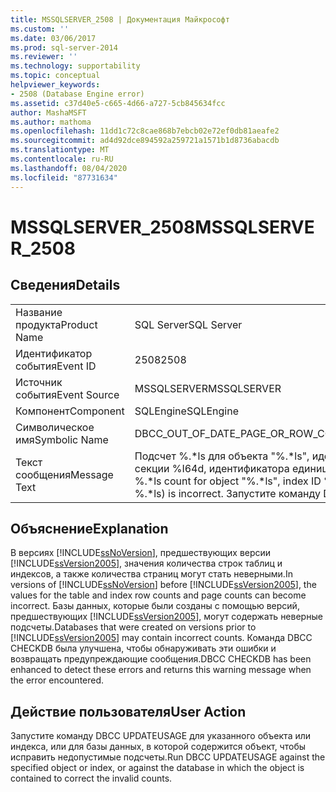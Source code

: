 ```yaml
---
title: MSSQLSERVER_2508 | Документация Майкрософт
ms.custom: ''
ms.date: 03/06/2017
ms.prod: sql-server-2014
ms.reviewer: ''
ms.technology: supportability
ms.topic: conceptual
helpviewer_keywords:
- 2508 (Database Engine error)
ms.assetid: c37d40e5-c665-4d66-a727-5cb845634fcc
author: MashaMSFT
ms.author: mathoma
ms.openlocfilehash: 11dd1c72c8cae868b7ebcb02e72ef0db81aeafe2
ms.sourcegitcommit: ad4d92dce894592a259721a1571b1d8736abacdb
ms.translationtype: MT
ms.contentlocale: ru-RU
ms.lasthandoff: 08/04/2020
ms.locfileid: "87731634"
---
```

# <a name="mssqlserver_2508"></a><span data-ttu-id="5cfbd-102">MSSQLSERVER_2508</span><span class="sxs-lookup"><span data-stu-id="5cfbd-102">MSSQLSERVER_2508</span></span>
    
## <a name="details"></a><span data-ttu-id="5cfbd-103">Сведения</span><span class="sxs-lookup"><span data-stu-id="5cfbd-103">Details</span></span>  
  
|||  
|-|-|  
|<span data-ttu-id="5cfbd-104">Название продукта</span><span class="sxs-lookup"><span data-stu-id="5cfbd-104">Product Name</span></span>|<span data-ttu-id="5cfbd-105">SQL Server</span><span class="sxs-lookup"><span data-stu-id="5cfbd-105">SQL Server</span></span>|  
|<span data-ttu-id="5cfbd-106">Идентификатор события</span><span class="sxs-lookup"><span data-stu-id="5cfbd-106">Event ID</span></span>|<span data-ttu-id="5cfbd-107">2508</span><span class="sxs-lookup"><span data-stu-id="5cfbd-107">2508</span></span>|  
|<span data-ttu-id="5cfbd-108">Источник события</span><span class="sxs-lookup"><span data-stu-id="5cfbd-108">Event Source</span></span>|<span data-ttu-id="5cfbd-109">MSSQLSERVER</span><span class="sxs-lookup"><span data-stu-id="5cfbd-109">MSSQLSERVER</span></span>|  
|<span data-ttu-id="5cfbd-110">Компонент</span><span class="sxs-lookup"><span data-stu-id="5cfbd-110">Component</span></span>|<span data-ttu-id="5cfbd-111">SQLEngine</span><span class="sxs-lookup"><span data-stu-id="5cfbd-111">SQLEngine</span></span>|  
|<span data-ttu-id="5cfbd-112">Символическое имя</span><span class="sxs-lookup"><span data-stu-id="5cfbd-112">Symbolic Name</span></span>|<span data-ttu-id="5cfbd-113">DBCC_OUT_OF_DATE_PAGE_OR_ROW_COUNT</span><span class="sxs-lookup"><span data-stu-id="5cfbd-113">DBCC_OUT_OF_DATE_PAGE_OR_ROW_COUNT</span></span>|  
|<span data-ttu-id="5cfbd-114">Текст сообщения</span><span class="sxs-lookup"><span data-stu-id="5cfbd-114">Message Text</span></span>|<span data-ttu-id="5cfbd-115">Подсчет %.\*ls для объекта "%.\*ls", идентификатора индекса %d, идентификатора секции %I64d, идентификатора единицы размещения %I64d (тип %.\*ls) неверен.</span><span class="sxs-lookup"><span data-stu-id="5cfbd-115">The %.\*ls count for object "%.\*ls", index ID %d, partition ID %I64d, alloc unit ID %I64d (type %.\*ls) is incorrect.</span></span> <span data-ttu-id="5cfbd-116">Запустите команду DBCC UPDATEUSAGE.</span><span class="sxs-lookup"><span data-stu-id="5cfbd-116">Run DBCC UPDATEUSAGE.</span></span>|  
  
## <a name="explanation"></a><span data-ttu-id="5cfbd-117">Объяснение</span><span class="sxs-lookup"><span data-stu-id="5cfbd-117">Explanation</span></span>  
 <span data-ttu-id="5cfbd-118">В версиях [!INCLUDE[ssNoVersion](../../includes/ssnoversion-md.md)], предшествующих версии [!INCLUDE[ssVersion2005](../../includes/ssversion2005-md.md)], значения количества строк таблиц и индексов, а также количества страниц могут стать неверными.</span><span class="sxs-lookup"><span data-stu-id="5cfbd-118">In versions of [!INCLUDE[ssNoVersion](../../includes/ssnoversion-md.md)] before [!INCLUDE[ssVersion2005](../../includes/ssversion2005-md.md)], the values for the table and index row counts and page counts can become incorrect.</span></span> <span data-ttu-id="5cfbd-119">Базы данных, которые были созданы с помощью версий, предшествующих [!INCLUDE[ssVersion2005](../../includes/ssversion2005-md.md)], могут содержать неверные подсчеты.</span><span class="sxs-lookup"><span data-stu-id="5cfbd-119">Databases that were created on versions prior to [!INCLUDE[ssVersion2005](../../includes/ssversion2005-md.md)] may contain incorrect counts.</span></span> <span data-ttu-id="5cfbd-120">Команда DBCC CHECKDB была улучшена, чтобы обнаруживать эти ошибки и возвращать предупреждающие сообщения.</span><span class="sxs-lookup"><span data-stu-id="5cfbd-120">DBCC CHECKDB has been enhanced to detect these errors and returns this warning message when the error encountered.</span></span>  
  
## <a name="user-action"></a><span data-ttu-id="5cfbd-121">Действие пользователя</span><span class="sxs-lookup"><span data-stu-id="5cfbd-121">User Action</span></span>  
 <span data-ttu-id="5cfbd-122">Запустите команду DBCC UPDATEUSAGE для указанного объекта или индекса, или для базы данных, в которой содержится объект, чтобы исправить недопустимые подсчеты.</span><span class="sxs-lookup"><span data-stu-id="5cfbd-122">Run DBCC UPDATEUSAGE against the specified object or index, or against the database in which the object is contained to correct the invalid counts.</span></span>  
  
  

